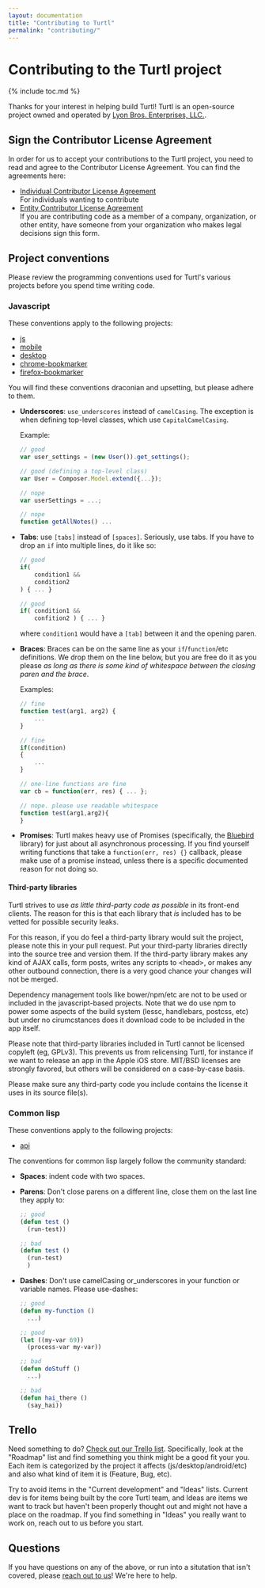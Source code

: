 ```yaml
---
layout: documentation
title: "Contributing to Turtl"
permalink: "contributing/"
---
```


# Contributing to the Turtl project
{% include toc.md %}

Thanks for your interest in helping build Turtl! Turtl is an open-source project
owned and operated by [Lyon Bros. Enterprises, LLC.](https://lyonbros.com).

## Sign the Contributor License Agreement

In order for us to accept your contributions to the Turtl project, you need to
read and agree to the Contributor License Agreement. You can find the agreements
here:

- [Individual Contributor License Agreement](/contributing/icla)  
  For individuals wanting to contribute
- [Entity Contributor License Agreement](/contributing/ecla)  
  If you are contributing code as a member of a company, organization, or other
  entity, have someone from your organization who makes legal decisions sign
  this form.

## Project conventions

Please review the programming conventions used for Turtl's various projects
before you spend time writing code.

### Javascript

These conventions apply to the following projects:

- [js](https://github.com/turtl/js)
- [mobile](https://github.com/turtl/mobile)
- [desktop](https://github.com/turtl/desktop)
- [chrome-bookmarker](https://github.com/turtl/chrome-bookmarker)
- [firefox-bookmarker](https://github.com/turtl/firefox-bookmarker)

You will find these conventions draconian and upsetting, but please adhere to
them.

- __Underscores__: `use_underscores` instead of `camelCasing`. The exception is
  when defining top-level classes, which use `CapitalCamelCasing`.

  Example:
  
  ```js
  // good
  var user_settings = (new User()).get_settings();

  // good (defining a top-level class)
  var User = Composer.Model.extend({...});

  // nope
  var userSettings = ...;

  // nope
  function getAllNotes() ...
  ```

- __Tabs__: use `[tabs]` instead of `[spaces]`. Seriously, use tabs.
  If you have to drop an `if` into multiple lines, do it like so:

  ```js
  // good
  if(
      condition1 &&
      condition2
  ) { ... }

  // good
  if( condition1 &&
      confition2 ) { ... }
  ```

  where `condition1` would have a `[tab]` between it and the opening paren.

- __Braces__: Braces can be on the same line as your `if`/`function`/etc
  definitions. We drop them on the line below, but you are free do it as you
  please *as long as there is some kind of whitespace between the closing paren
  and the brace*.

  Examples:

  ```js
  // fine
  function test(arg1, arg2) {
      ...
  }

  // fine
  if(condition)
  {
      ...
  }

  // one-line functions are fine
  var cb = function(err, res) { ... };

  // nope. please use readable whitespace
  function test(arg1,arg2){
  }
  ```

- __Promises__: Turtl makes heavy use of Promises (specifically, the [Bluebird](http://bluebirdjs.com/)
  library) for just about all asynchronous processing. If you find yourself
  writing functions that take a `function(err, res) {}` callback, please make
  use of a promise instead, unless there is a specific documented reason for not
  doing so.

#### Third-party libraries

Turtl strives to use *as little third-party code as possible* in its front-end
clients. The reason for this is that each library that *is* included has to be
vetted for possible security leaks.

For this reason, if you do feel a third-party library would suit the project,
please note this in your pull request. Put your third-party libraries directly
into the source tree and version them. If the third-party library makes any
kind of AJAX calls, form posts, writes any scripts to &lt;head&gt;, or makes
any other outbound connection, there is a very good chance your changes will not
be merged.

Dependency management tools like bower/npm/etc are not to be used or included
in the javascript-based projects.
Note that we do use npm to power some aspects of the build system (lessc,
handlebars, postcss, etc) but under no cirumcstances does it download code to
be included in the app itself.

Please note that third-party libraries included in Turtl cannot be licensed
copyleft (eg, GPLv3). This prevents us from relicensing Turtl, for instance
if we want to release an app in the Apple iOS store. MIT/BSD
licenses are strongly favored, but others will be considered on a case-by-case
basis.

Please make sure any third-party code you include contains the license it uses
in its source file(s).


### Common lisp

These conventions apply to the following projects:

- [api](https://github.com/turtl/api)

The conventions for common lisp largely follow the community standard:

- __Spaces__: indent code with two spaces.

- __Parens__: Don't close parens on a different line, close them on the last
  line they apply to:

  ```lisp
  ;; good
  (defun test ()
    (run-test))

  ;; bad
  (defun test ()
    (run-test)
    )
  ```

- __Dashes__: Don't use camelCasing or\_underscores in your function or variable
  names. Please use-dashes:

  ```lisp
  ;; good
  (defun my-function ()
    ...)

  ;; good
  (let ((my-var 69))
    (process-var my-var))

  ;; bad
  (defun doStuff ()
    ...)

  ;; bad
  (defun hai_there ()
    (say_hai))
  ```

## Trello

Need something to do? [Check out our Trello list](https://trello.com/b/yIQGkHia/turtl-product-dev).
Specifically, look at the "Roadmap" list and find something you think might be
a good fit your you. Each item is categorized by the project it affects
(js/desktop/android/etc) and also what kind of item it is (Feature, Bug, etc).

Try to avoid items in the "Current development" and "Ideas" lists. Current dev
is for items being built by the core Turtl team, and Ideas are items we want to
track but haven't been properly thought out and might not have a place on the
roadmap. If you find something in "Ideas" you really want to work on, reach out
to us before you start.

## Questions

If you have questions on any of the above, or run into a situtation that isn't
covered, please [reach out to us](/contact)! We're here to help.

